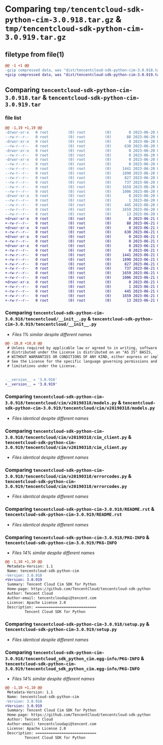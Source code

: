 # Comparing `tmp/tencentcloud-sdk-python-cim-3.0.918.tar.gz` & `tmp/tencentcloud-sdk-python-cim-3.0.919.tar.gz`

## filetype from file(1)

```diff
@@ -1 +1 @@
-gzip compressed data, was "dist/tencentcloud-sdk-python-cim-3.0.918.tar", last modified: Tue Jun 20 02:36:25 2023, max compression
+gzip compressed data, was "dist/tencentcloud-sdk-python-cim-3.0.919.tar", last modified: Wed Jun 21 00:20:45 2023, max compression
```

## Comparing `tencentcloud-sdk-python-cim-3.0.918.tar` & `tencentcloud-sdk-python-cim-3.0.919.tar`

### file list

```diff
@@ -1,19 +1,19 @@
-drwxr-xr-x   0 root         (0) root         (0)        0 2023-06-20 02:36:25.000000 tencentcloud-sdk-python-cim-3.0.918/
--rw-r--r--   0 root         (0) root         (0)       88 2023-06-20 02:36:25.000000 tencentcloud-sdk-python-cim-3.0.918/setup.cfg
-drwxr-xr-x   0 root         (0) root         (0)        0 2023-06-20 02:36:25.000000 tencentcloud-sdk-python-cim-3.0.918/tencentcloud/
--rw-r--r--   0 root         (0) root         (0)      630 2023-06-20 02:36:25.000000 tencentcloud-sdk-python-cim-3.0.918/tencentcloud/__init__.py
-drwxr-xr-x   0 root         (0) root         (0)        0 2023-06-20 02:36:25.000000 tencentcloud-sdk-python-cim-3.0.918/tencentcloud/cim/
--rw-r--r--   0 root         (0) root         (0)        0 2023-06-20 02:36:25.000000 tencentcloud-sdk-python-cim-3.0.918/tencentcloud/cim/__init__.py
-drwxr-xr-x   0 root         (0) root         (0)        0 2023-06-20 02:36:25.000000 tencentcloud-sdk-python-cim-3.0.918/tencentcloud/cim/v20190318/
--rw-r--r--   0 root         (0) root         (0)        0 2023-06-20 02:36:25.000000 tencentcloud-sdk-python-cim-3.0.918/tencentcloud/cim/v20190318/__init__.py
--rw-r--r--   0 root         (0) root         (0)     1441 2023-06-20 02:36:25.000000 tencentcloud-sdk-python-cim-3.0.918/tencentcloud/cim/v20190318/models.py
--rw-r--r--   0 root         (0) root         (0)     1890 2023-06-20 02:36:25.000000 tencentcloud-sdk-python-cim-3.0.918/tencentcloud/cim/v20190318/cim_client.py
--rw-r--r--   0 root         (0) root         (0)      827 2023-06-20 02:36:25.000000 tencentcloud-sdk-python-cim-3.0.918/tencentcloud/cim/v20190318/errorcodes.py
--rw-r--r--   0 root         (0) root         (0)      737 2023-06-20 02:36:25.000000 tencentcloud-sdk-python-cim-3.0.918/README.rst
--rw-r--r--   0 root         (0) root         (0)     1659 2023-06-20 02:36:25.000000 tencentcloud-sdk-python-cim-3.0.918/PKG-INFO
--rw-r--r--   0 root         (0) root         (0)     1006 2023-06-20 02:36:25.000000 tencentcloud-sdk-python-cim-3.0.918/setup.py
-drwxr-xr-x   0 root         (0) root         (0)        0 2023-06-20 02:36:25.000000 tencentcloud-sdk-python-cim-3.0.918/tencentcloud_sdk_python_cim.egg-info/
--rw-r--r--   0 root         (0) root         (0)        1 2023-06-20 02:36:25.000000 tencentcloud-sdk-python-cim-3.0.918/tencentcloud_sdk_python_cim.egg-info/dependency_links.txt
--rw-r--r--   0 root         (0) root         (0)      445 2023-06-20 02:36:25.000000 tencentcloud-sdk-python-cim-3.0.918/tencentcloud_sdk_python_cim.egg-info/SOURCES.txt
--rw-r--r--   0 root         (0) root         (0)     1659 2023-06-20 02:36:25.000000 tencentcloud-sdk-python-cim-3.0.918/tencentcloud_sdk_python_cim.egg-info/PKG-INFO
--rw-r--r--   0 root         (0) root         (0)       13 2023-06-20 02:36:25.000000 tencentcloud-sdk-python-cim-3.0.918/tencentcloud_sdk_python_cim.egg-info/top_level.txt
+drwxr-xr-x   0 root         (0) root         (0)        0 2023-06-21 00:20:45.000000 tencentcloud-sdk-python-cim-3.0.919/
+-rw-r--r--   0 root         (0) root         (0)       88 2023-06-21 00:20:45.000000 tencentcloud-sdk-python-cim-3.0.919/setup.cfg
+drwxr-xr-x   0 root         (0) root         (0)        0 2023-06-21 00:20:45.000000 tencentcloud-sdk-python-cim-3.0.919/tencentcloud/
+-rw-r--r--   0 root         (0) root         (0)      630 2023-06-21 00:20:44.000000 tencentcloud-sdk-python-cim-3.0.919/tencentcloud/__init__.py
+drwxr-xr-x   0 root         (0) root         (0)        0 2023-06-21 00:20:45.000000 tencentcloud-sdk-python-cim-3.0.919/tencentcloud/cim/
+-rw-r--r--   0 root         (0) root         (0)        0 2023-06-21 00:20:44.000000 tencentcloud-sdk-python-cim-3.0.919/tencentcloud/cim/__init__.py
+drwxr-xr-x   0 root         (0) root         (0)        0 2023-06-21 00:20:45.000000 tencentcloud-sdk-python-cim-3.0.919/tencentcloud/cim/v20190318/
+-rw-r--r--   0 root         (0) root         (0)        0 2023-06-21 00:20:44.000000 tencentcloud-sdk-python-cim-3.0.919/tencentcloud/cim/v20190318/__init__.py
+-rw-r--r--   0 root         (0) root         (0)     1441 2023-06-21 00:20:44.000000 tencentcloud-sdk-python-cim-3.0.919/tencentcloud/cim/v20190318/models.py
+-rw-r--r--   0 root         (0) root         (0)     1890 2023-06-21 00:20:44.000000 tencentcloud-sdk-python-cim-3.0.919/tencentcloud/cim/v20190318/cim_client.py
+-rw-r--r--   0 root         (0) root         (0)      827 2023-06-21 00:20:44.000000 tencentcloud-sdk-python-cim-3.0.919/tencentcloud/cim/v20190318/errorcodes.py
+-rw-r--r--   0 root         (0) root         (0)      737 2023-06-21 00:20:44.000000 tencentcloud-sdk-python-cim-3.0.919/README.rst
+-rw-r--r--   0 root         (0) root         (0)     1659 2023-06-21 00:20:45.000000 tencentcloud-sdk-python-cim-3.0.919/PKG-INFO
+-rw-r--r--   0 root         (0) root         (0)     1006 2023-06-21 00:20:44.000000 tencentcloud-sdk-python-cim-3.0.919/setup.py
+drwxr-xr-x   0 root         (0) root         (0)        0 2023-06-21 00:20:45.000000 tencentcloud-sdk-python-cim-3.0.919/tencentcloud_sdk_python_cim.egg-info/
+-rw-r--r--   0 root         (0) root         (0)        1 2023-06-21 00:20:44.000000 tencentcloud-sdk-python-cim-3.0.919/tencentcloud_sdk_python_cim.egg-info/dependency_links.txt
+-rw-r--r--   0 root         (0) root         (0)      445 2023-06-21 00:20:44.000000 tencentcloud-sdk-python-cim-3.0.919/tencentcloud_sdk_python_cim.egg-info/SOURCES.txt
+-rw-r--r--   0 root         (0) root         (0)     1659 2023-06-21 00:20:44.000000 tencentcloud-sdk-python-cim-3.0.919/tencentcloud_sdk_python_cim.egg-info/PKG-INFO
+-rw-r--r--   0 root         (0) root         (0)       13 2023-06-21 00:20:44.000000 tencentcloud-sdk-python-cim-3.0.919/tencentcloud_sdk_python_cim.egg-info/top_level.txt
```

### Comparing `tencentcloud-sdk-python-cim-3.0.918/tencentcloud/__init__.py` & `tencentcloud-sdk-python-cim-3.0.919/tencentcloud/__init__.py`

 * *Files 1% similar despite different names*

```diff
@@ -10,8 +10,8 @@
 # Unless required by applicable law or agreed to in writing, software
 # distributed under the License is distributed on an "AS IS" BASIS,
 # WITHOUT WARRANTIES OR CONDITIONS OF ANY KIND, either express or implied.
 # See the License for the specific language governing permissions and
 # limitations under the License.
 
 
-__version__ = '3.0.918'
+__version__ = '3.0.919'
```

### Comparing `tencentcloud-sdk-python-cim-3.0.918/tencentcloud/cim/v20190318/models.py` & `tencentcloud-sdk-python-cim-3.0.919/tencentcloud/cim/v20190318/models.py`

 * *Files identical despite different names*

### Comparing `tencentcloud-sdk-python-cim-3.0.918/tencentcloud/cim/v20190318/cim_client.py` & `tencentcloud-sdk-python-cim-3.0.919/tencentcloud/cim/v20190318/cim_client.py`

 * *Files identical despite different names*

### Comparing `tencentcloud-sdk-python-cim-3.0.918/tencentcloud/cim/v20190318/errorcodes.py` & `tencentcloud-sdk-python-cim-3.0.919/tencentcloud/cim/v20190318/errorcodes.py`

 * *Files identical despite different names*

### Comparing `tencentcloud-sdk-python-cim-3.0.918/README.rst` & `tencentcloud-sdk-python-cim-3.0.919/README.rst`

 * *Files identical despite different names*

### Comparing `tencentcloud-sdk-python-cim-3.0.918/PKG-INFO` & `tencentcloud-sdk-python-cim-3.0.919/PKG-INFO`

 * *Files 14% similar despite different names*

```diff
@@ -1,10 +1,10 @@
 Metadata-Version: 1.1
 Name: tencentcloud-sdk-python-cim
-Version: 3.0.918
+Version: 3.0.919
 Summary: Tencent Cloud Cim SDK for Python
 Home-page: https://github.com/TencentCloud/tencentcloud-sdk-python
 Author: Tencent Cloud
 Author-email: tencentcloudapi@tencent.com
 License: Apache License 2.0
 Description: ============================
         Tencent Cloud SDK for Python
```

### Comparing `tencentcloud-sdk-python-cim-3.0.918/setup.py` & `tencentcloud-sdk-python-cim-3.0.919/setup.py`

 * *Files identical despite different names*

### Comparing `tencentcloud-sdk-python-cim-3.0.918/tencentcloud_sdk_python_cim.egg-info/PKG-INFO` & `tencentcloud-sdk-python-cim-3.0.919/tencentcloud_sdk_python_cim.egg-info/PKG-INFO`

 * *Files 14% similar despite different names*

```diff
@@ -1,10 +1,10 @@
 Metadata-Version: 1.1
 Name: tencentcloud-sdk-python-cim
-Version: 3.0.918
+Version: 3.0.919
 Summary: Tencent Cloud Cim SDK for Python
 Home-page: https://github.com/TencentCloud/tencentcloud-sdk-python
 Author: Tencent Cloud
 Author-email: tencentcloudapi@tencent.com
 License: Apache License 2.0
 Description: ============================
         Tencent Cloud SDK for Python
```

